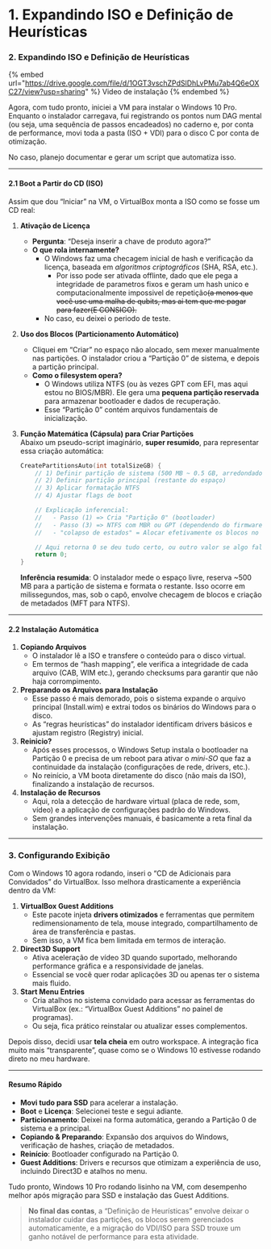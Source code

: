 # 1. Expandindo ISO e Definição de Heurísticas

### **2. Expandindo ISO e Definição de Heurísticas**

{% embed url="https://drive.google.com/file/d/1OGT3vschZPdSlDhLvPMu7ab4Q6eOXC27/view?usp=sharing" %}
Video de instalação
{% endembed %}



Agora, com tudo pronto, iniciei a VM para instalar o Windows 10 Pro. Enquanto o instalador carregava, fui registrando os pontos num DAG mental (ou seja, uma sequência de passos encadeados) no caderno e, por conta de performance, movi toda a pasta (ISO + VDI) para o disco C por conta de otimização.&#x20;

No caso, planejo documentar e gerar um script que automatiza isso.

***

#### **2.1 Boot a Partir do CD (ISO)**

Assim que dou “Iniciar” na VM, o VirtualBox monta a ISO como se fosse um CD real:

1. **Ativação de Licença**
   * **Pergunta**: “Deseja inserir a chave de produto agora?”
   * **O que rola internamente?**
     * O Windows faz uma checagem inicial de hash e verificação da licença, baseada em _algoritmos criptográficos_ (SHA, RSA, etc.).
       * Por isso pode ser ativada offlinte, dado que ele pega a integridade de parametros fixos e geram um hash unico e computacionalmente impossivel de repetição~~(a menos que você use uma malha de qubits, mas ai tem que me pagar para fazer(E CONSIGO).~~
     * No caso, eu deixei o periodo de teste.
2. **Uso dos Blocos (Particionamento Automático)**
   * Cliquei em “Criar” no espaço não alocado, sem mexer manualmente nas partições. O instalador criou a “Partição 0” de sistema, e depois a partição principal.
   * **Como o filesystem opera?**
     * O Windows utiliza NTFS (ou às vezes GPT com EFI, mas aqui estou no BIOS/MBR). Ele gera uma **pequena partição reservada** para armazenar bootloader e dados de recuperação.
     * Esse “Partição 0” contém arquivos fundamentais de inicialização.
3.  **Função Matemática (Cápsula) para Criar Partições**\
    Abaixo um pseudo-script imaginário, **super resumido**, para representar essa criação automática:

    ```c
    CreatePartitionsAuto(int totalSizeGB) {
        // 1) Definir partição de sistema (500 MB ~ 0.5 GB, arredondado)
        // 2) Definir partição principal (restante do espaço)
        // 3) Aplicar formatação NTFS
        // 4) Ajustar flags de boot

        // Explicação inferencial:
        //   - Passo (1) => Cria "Partição 0" (bootloader)
        //   - Passo (3) => NTFS com MBR ou GPT (dependendo do firmware)
        //   - "colapso de estados" = Alocar efetivamente os blocos no disco virtual

        // Aqui retorna 0 se deu tudo certo, ou outro valor se algo falhou
        return 0;
    }
    ```

    **Inferência resumida**: O instalador mede o espaço livre, reserva \~500 MB para a partição de sistema e formata o restante. Isso ocorre em milissegundos, mas, sob o capô, envolve checagem de blocos e criação de metadados (MFT para NTFS).

***

#### **2.2 Instalação Automática**

1. **Copiando Arquivos**
   * O instalador lê a ISO e transfere o conteúdo para o disco virtual.
   * Em termos de “hash mapping”, ele verifica a integridade de cada arquivo (CAB, WIM etc.), gerando checksums para garantir que não haja corrompimento.
2. **Preparando os Arquivos para Instalação**
   * Esse passo é mais demorado, pois o sistema expande o arquivo principal (Install.wim) e extrai todos os binários do Windows para o disco.
   * As “regras heurísticas” do instalador identificam drivers básicos e ajustam registro (Registry) inicial.
3. **Reinicio?**
   * Após esses processos, o Windows Setup instala o bootloader na Partição 0 e precisa de um reboot para ativar o _mini-SO_ que faz a continuidade da instalação (configurações de rede, drivers, etc.).
   * No reinício, a VM boota diretamente do disco (não mais da ISO), finalizando a instalação de recursos.
4. **Instalação de Recursos**
   * Aqui, rola a detecção de hardware virtual (placa de rede, som, vídeo) e a aplicação de configurações padrão do Windows.
   * Sem grandes intervenções manuais, é basicamente a reta final da instalação.

***

### **3. Configurando Exibição**

Com o Windows 10 agora rodando, inseri o “CD de Adicionais para Convidados” do VirtualBox. Isso melhora drasticamente a experiência dentro da VM:

1. **VirtualBox Guest Additions**
   * Este pacote injeta **drivers otimizados** e ferramentas que permitem redimensionamento de tela, mouse integrado, compartilhamento de área de transferência e pastas.
   * Sem isso, a VM fica bem limitada em termos de interação.
2. **Direct3D Support**
   * Ativa aceleração de vídeo 3D quando suportado, melhorando performance gráfica e a responsividade de janelas.
   * Essencial se você quer rodar aplicações 3D ou apenas ter o sistema mais fluido.
3. **Start Menu Entries**
   * Cria atalhos no sistema convidado para acessar as ferramentas do VirtualBox (ex.: “VirtualBox Guest Additions” no painel de programas).
   * Ou seja, fica prático reinstalar ou atualizar esses complementos.

Depois disso, decidi usar **tela cheia** em outro workspace. A integração fica muito mais “transparente”, quase como se o Windows 10 estivesse rodando direto no meu hardware.

***

#### **Resumo Rápido**

* **Movi tudo para SSD** para acelerar a instalação.
* **Boot** e **Licença**: Selecionei teste e segui adiante.
* **Particionamento**: Deixei na forma automática, gerando a Partição 0 de sistema e a principal.
* **Copiando & Preparando**: Expansão dos arquivos do Windows, verificação de hashes, criação de metadados.
* **Reinício**: Bootloader configurado na Partição 0.
* **Guest Additions**: Drivers e recursos que otimizam a experiência de uso, incluindo Direct3D e atalhos no menu.

Tudo pronto, Windows 10 Pro rodando lisinho na VM, com desempenho melhor após migração para SSD e instalação das Guest Additions.

> **No final das contas**, a “Definição de Heurísticas” envolve deixar o instalador cuidar das partições, os blocos serem gerenciados automaticamente, e a migração do VDI/ISO para SSD trouxe um ganho notável de performance para esta atividade.
